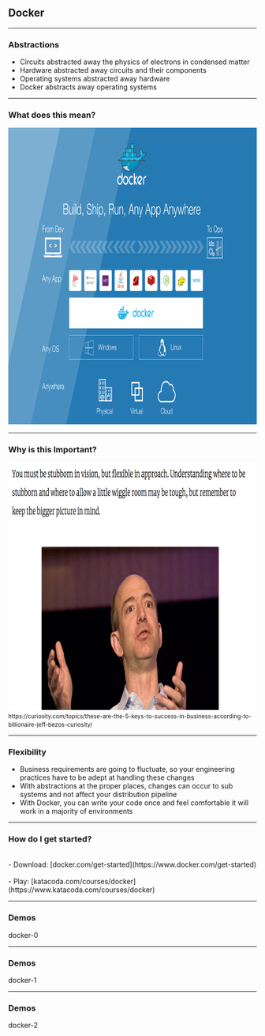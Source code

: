 <!-- .slide: data-background="img/background-violet-orig.jpg" -->

## Docker

---
<!-- .slide: data-background="img/background-violet-orig.jpg" -->

### Abstractions

- Circuits abstracted away the physics of electrons in condensed matter <!-- .element: class="fragment" -->
- Hardware abstracted away circuits and their components <!-- .element: class="fragment" -->
- Operating systems abstracted away hardware             <!-- .element: class="fragment" -->
- Docker abstracts away operating systems                <!-- .element: class="fragment" -->

---
<!-- .slide: data-background="img/background-violet-orig.jpg" -->

### What does this mean?

<img src="./img/docker-anywhere.png" height=600 style="background-color:white"> <!-- .element: class="fragment" -->

---
<!-- .slide: data-background="img/background-violet-orig.jpg" -->

### Why is this Important?

<div class="fragment">
  <img src="./img/bezos-stubborn-flexible.png" height=500 style="background-color:white">
  <small>https://curiosity.com/topics/these-are-the-5-keys-to-success-in-business-according-to-billionaire-jeff-bezos-curiosity/</small>
</div>

---
<!-- .slide: data-background="img/background-violet-orig.jpg" -->

### Flexibility

- Business requirements are going to fluctuate, so your engineering practices have to be adept at handling these changes  <!-- .element: class="fragment" -->
- With abstractions at the proper places, changes can occur to sub systems and not affect your distribution pipeline  <!-- .element: class="fragment" -->
- With Docker, you can write your code once and feel comfortable it will work in a majority of environments <!-- .element: class="fragment" -->

---
<!-- .slide: data-background="img/background-violet-orig.jpg" -->

### How do I get started?

<div class="fragment">
<br/>
- Download: [docker.com/get-started](https://www.docker.com/get-started)
</div>

<div class="fragment">
<br/>
- Play: [katacoda.com/courses/docker](https://www.katacoda.com/courses/docker)
</div>

---
<!-- .slide: data-background="img/background-violet-orig.jpg" -->

### Demos

docker-0

---
<!-- .slide: data-background="img/background-violet-orig.jpg" -->

### Demos

docker-1

---
<!-- .slide: data-background="img/background-violet-orig.jpg" -->

### Demos

docker-2
